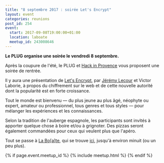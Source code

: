 ```yaml
---
title: "8 septembre 2017 : soirée Let's Encrypt"
layout: event
categories: reunions
post_id: 254
event:
  start: 2017-09-08T19:00:00+01:00
  location: laboate
  meetup_id: 243008646
---
```


**Le PLUG organise une soirée le vendredi 8 septembre.**

Après la coupure de l'été, le PLUG et [Hack in Provence](http://www.hackinprovence.fr/) vous proposent une soirée de rentrée.

Il y aura une présentation de [Let's Encrypt](https://letsencrypt.org), par [Jérémy Lecour](https://mastodon.evolix.org/@jlecour) et Victor Laborie, à propos du chiffrement sur le web et de cette nouvelle autorité dont la popularité est en forte croissance.

Tout le monde est bienvenu — du plus jeune au plus âgé, néophyte ou
expert, amateur ou professionnel, tous genres et tous styles — pour
mélanger les expériences et les connaissances.

Selon la tradition de l'auberge espagnole, les participants sont invités à apporter quelque chose à boire et/ou à grignoter. Des pizzas seront également commandées pour ceux qui veulent plus que l'apéro.

Tout se passe à [La Bo\[a\]te](http://laboate.com/), qui se trouve [ici](https://www.openstreetmap.org/?mlat=43.29207&mlon=5.37297#map=19/43.29207/5.37297), jusqu'à environ minuit (ou un peu plus).

{% if page.event.meetup_id %}
  {% include meetup.html %}
{% endif %}
